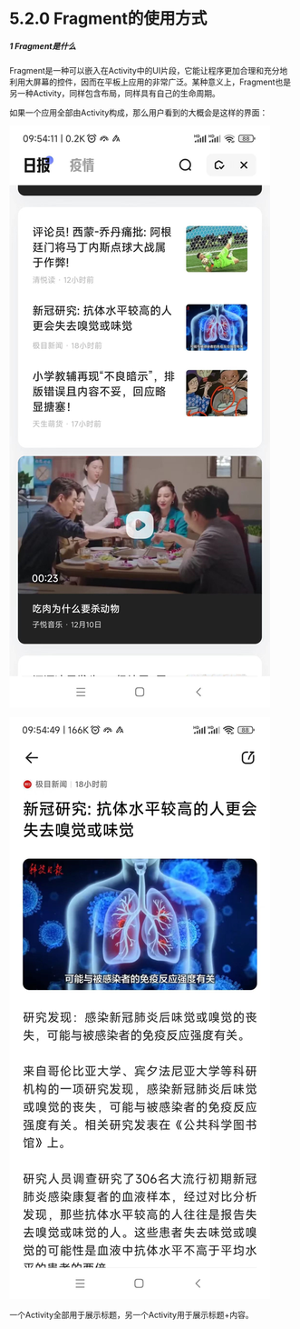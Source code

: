 # 5.2.0 Fragment的使用方式

##### 1 Fragment是什么

Fragment是一种可以嵌入在Activity中的UI片段，它能让程序更加合理和充分地利用大屏幕的控件，因而在平板上应用的非常广泛。某种意义上，Fragment也是另一种Activity，同样包含布局，同样具有自己的生命周期。

如果一个应用全部由Activity构成，那么用户看到的大概会是这样的界面：

![1671587732027](image/5.2.0Fragment的使用方式/1671587732027.png)

![1671604515987](image/5.2.0Fragment的使用方式/1671604515987.png)

一个Activity全部用于展示标题，另一个Activity用于展示标题+内容。
